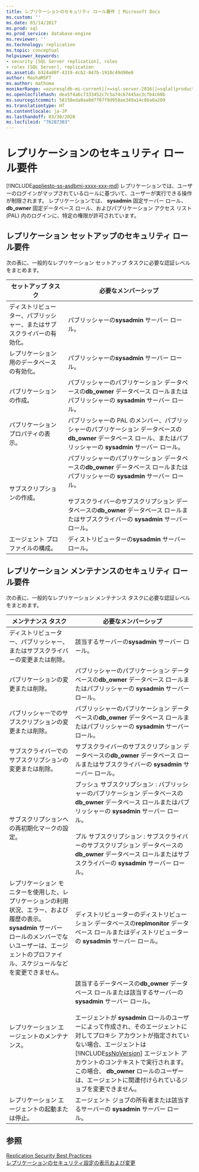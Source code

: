 ```yaml
---
title: レプリケーションのセキュリティ ロール要件 | Microsoft Docs
ms.custom: ''
ms.date: 03/14/2017
ms.prod: sql
ms.prod_service: database-engine
ms.reviewer: ''
ms.technology: replication
ms.topic: conceptual
helpviewer_keywords:
- security [SQL Server replication], roles
- roles [SQL Server], replication
ms.assetid: b324a80f-4319-4cb2-847b-1910c49d90e0
author: MashaMSFT
ms.author: mathoma
monikerRange: =azuresqldb-mi-current||>=sql-server-2016||=sqlallproducts-allversions
ms.openlocfilehash: dea5f4a6c7333452c7c5a74c67445ac3cfb4c60b
ms.sourcegitcommit: 58158eda0aa0d7f87f9d958ae349a14c0ba8a209
ms.translationtype: HT
ms.contentlocale: ja-JP
ms.lasthandoff: 03/30/2020
ms.locfileid: "76287303"
---
```

# <a name="security-role-requirements-for-replication"></a>レプリケーションのセキュリティ ロール要件
[!INCLUDE[appliesto-ss-asdbmi-xxxx-xxx-md](../../../includes/appliesto-ss-asdbmi-xxxx-xxx-md.md)]
  レプリケーションでは、ユーザーのログインがマップされているロールに基づいて、ユーザーが実行できる操作が制限されます。 レプリケーションでは、 **sysadmin** 固定サーバー ロール、 **db_owner** 固定データベース ロール、およびパブリケーション アクセス リスト (PAL) 内のログインに、特定の権限が許可されています。  
  
## <a name="security-role-requirements-for-replication-setup"></a>レプリケーション セットアップのセキュリティ ロール要件  
 次の表に、一般的なレプリケーション セットアップ タスクに必要な認証レベルをまとめます。  
  
|セットアップ タスク|必要なメンバーシップ|  
|----------------|----------------------------|  
|ディストリビューター、パブリッシャー、またはサブスクライバーの有効化。|パブリッシャーの**sysadmin** サーバー ロール。|  
|レプリケーション用のデータベースの有効化。|パブリッシャーの**sysadmin** サーバー ロール。|  
|パブリケーションの作成。|パブリッシャーのパブリケーション データベースの**db_owner** データベース ロールまたはパブリッシャーの **sysadmin** サーバー ロール。|  
|パブリケーション プロパティの表示。|パブリッシャーの PAL のメンバー、パブリッシャーのパブリケーション データベースの **db_owner** データベース ロール、またはパブリッシャーの **sysadmin** サーバー ロール。|  
|サブスクリプションの作成。|パブリッシャーのパブリケーション データベースの**db_owner** データベース ロールまたはパブリッシャーの **sysadmin** サーバー ロール。<br /><br /> サブスクライバーのサブスクリプション データベースの**db_owner** データベース ロールまたはサブスクライバーの **sysadmin** サーバー ロール。|  
|エージェント プロファイルの構成。|ディストリビューターの**sysadmin** サーバー ロール。|  
  
## <a name="security-role-requirements-for-replication-maintenance"></a>レプリケーション メンテナンスのセキュリティ ロール要件  
 次の表に、一般的なレプリケーション メンテナンス タスクに必要な認証レベルをまとめます。  
  
|メンテナンス タスク|必要なメンバーシップ|  
|----------------------|----------------------------|  
|ディストリビューター、パブリッシャー、またはサブスクライバーの変更または削除。|該当するサーバーの**sysadmin** サーバー ロール。|  
|パブリケーションの変更または削除。|パブリッシャーのパブリケーション データベースの**db_owner** データベース ロールまたはパブリッシャーの **sysadmin** サーバー ロール。|  
|パブリッシャーでのサブスクリプションの変更または削除。|パブリッシャーのパブリケーション データベースの**db_owner** データベース ロールまたはパブリッシャーの **sysadmin** サーバー ロール。|  
|サブスクライバーでのサブスクリプションの変更または削除。|サブスクライバーのサブスクリプション データベースの**db_owner** データベース ロールまたはサブスクライバーの **sysadmin** サーバー ロール。|  
|サブスクリプションへの再初期化マークの設定。|プッシュ サブスクリプション : パブリッシャーのパブリケーション データベースの **db_owner** データベース ロールまたはパブリッシャーの **sysadmin** サーバー ロール。<br /><br /> プル サブスクリプション : サブスクライバーのサブスクリプション データベースの **db_owner** データベース ロールまたはサブスクライバーの **sysadmin** サーバー ロール。|  
|レプリケーション モニターを使用した、レプリケーションの利用状況、エラー、および履歴の表示。 **sysadmin** サーバー ロールのメンバーでないユーザーは、エージェントのプロファイル、スケジュールなどを変更できません。|ディストリビューターのディストリビューション データベースの**replmonitor** データベース ロールまたはディストリビューターの **sysadmin** サーバー ロール。|  
|レプリケーション エージェントのメンテナンス。|該当するデータベースの**db_owner** データベース ロールまたは該当するサーバーの **sysadmin** サーバー ロール。<br /><br /> エージェントが **sysadmin** ロールのユーザーによって作成され、そのエージェントに対してプロキシ アカウントが指定されていない場合、エージェントは [!INCLUDE[ssNoVersion](../../../includes/ssnoversion-md.md)] エージェント アカウントのコンテキストで実行されます。 この場合、 **db_owner** ロールのユーザーは、エージェントに関連付けられているジョブを変更できません。|  
|レプリケーション エージェントの起動または停止。|エージェント ジョブの所有者または該当するサーバーの **sysadmin** サーバー ロール。|  
  
## <a name="see-also"></a>参照  
 [Replication Security Best Practices](../../../relational-databases/replication/security/replication-security-best-practices.md)   
 [レプリケーションのセキュリティ設定の表示および変更](../../../relational-databases/replication/security/view-and-modify-replication-security-settings.md)  
  
  

